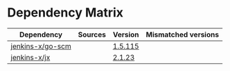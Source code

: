 # Dependency Matrix

Dependency | Sources | Version | Mismatched versions
---------- | ------- | ------- | -------------------
[jenkins-x/go-scm](https://github.com/jenkins-x/go-scm) |  | [1.5.115]() | 
[jenkins-x/jx](https://github.com/jenkins-x/jx) |  | [2.1.23](https://github.com/jenkins-x/jx/releases/tag/v2.1.23) | 
